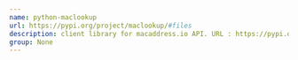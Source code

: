 ```yaml
---
name: python-maclookup
url: https://pypi.org/project/maclookup/#files
description: client library for macaddress.io API. URL : https://pypi.org/project/maclookup/#files Groups : None
group: None
---
```

